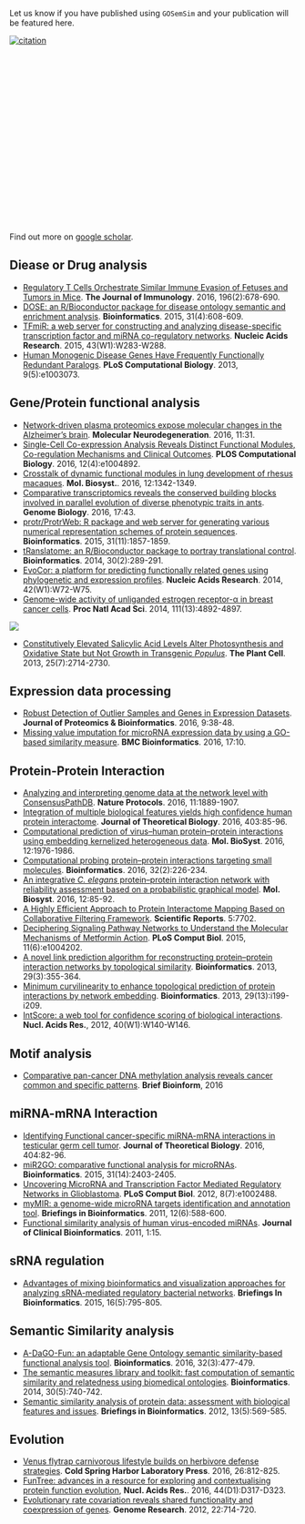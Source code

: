 <!-- AddToAny BEGIN -->
<div class="a2a_kit a2a_kit_size_32 a2a_default_style">
<a class="a2a_dd" href="//www.addtoany.com/share"></a>
<a class="a2a_button_facebook"></a>
<a class="a2a_button_twitter"></a>
<a class="a2a_button_google_plus"></a>
<a class="a2a_button_pinterest"></a>
<a class="a2a_button_reddit"></a>
<a class="a2a_button_sina_weibo"></a>
<a class="a2a_button_wechat"></a>
<a class="a2a_button_douban"></a>
</div>
<script async src="//static.addtoany.com/menu/page.js"></script>
<!-- AddToAny END -->

<link rel="stylesheet" href="https://guangchuangyu.github.io/css/font-awesome.min.css">
<link rel="stylesheet" href="https://guangchuangyu.github.io/css/academicons.min.css">


Let us know if you have published using `GOSemSim` and your publication will be featured here.


[![citation](https://img.shields.io/badge/cited%20by-219-blue.svg?style=flat)](https://scholar.google.com.hk/scholar?oi=bibs&hl=en&cites=9484177541993722322)

<link rel='stylesheet' href=https://guangchuangyu.github.io/resume/css/morris.css>
<script src='https://guangchuangyu.github.io/resume/css/jquery.min.js' type='text/javascript'></script>
<script src='https://guangchuangyu.github.io/resume/css/raphael-min.js' type='text/javascript'></script>
<script src='https://guangchuangyu.github.io/resume/css/morris-0.4.2.min.js' type='text/javascript'></script>


<style>
  .rChart {
    display: block;
    margin-left: auto; 
    margin-right: auto;
    width: 800px;
    height: 300px;
  }  
  </style>

<div id = 'chart183c44a20e03' class = 'rChart morris'></div>
<script type='text/javascript'>
    var chartParams = {
 "element": "chart183c44a20e03",
"width":            800,
"height":            400,
"xkey": "year",
"ykeys": [
 "cites" 
],
"data": [
 {
 "year": 2010,
"cites":              6,
"pubid": "tuHXwOkdijsC" 
},
{
 "year": 2011,
"cites":              9,
"pubid": "tuHXwOkdijsC" 
},
{
 "year": 2012,
"cites":             34,
"pubid": "tuHXwOkdijsC" 
},
{
 "year": 2013,
"cites":             40,
"pubid": "tuHXwOkdijsC" 
},
{
 "year": 2014,
"cites":             41,
"pubid": "tuHXwOkdijsC" 
},
{
 "year": 2015,
"cites":             45,
"pubid": "tuHXwOkdijsC" 
},
{
 "year": 2016,
"cites":             44,
"pubid": "tuHXwOkdijsC" 
} 
],
"id": "chart183c44a20e03",
"labels": "cites" 
},
      chartType = "Bar"
    new Morris[chartType](chartParams)
</script>


Find out more on [<i class="ai ai-google-scholar"></i> google scholar](https://scholar.google.com.hk/scholar?oi=bibs&hl=en&cites=9484177541993722322).

## Diease or Drug analysis
 
+ [Regulatory T Cells Orchestrate Similar Immune Evasion of Fetuses and Tumors in Mice](http://dx.doi.org/10.4049/jimmunol.1501834). **The Journal of Immunology**. 2016, 196(2):678-690.
+ [DOSE: an R/Bioconductor package for disease ontology semantic and enrichment analysis](http://bioinformatics.oxfordjournals.org/content/31/4/608.short). **Bioinformatics**. 2015, 31(4):608-609.
+ [TFmiR: a web server for constructing and analyzing disease-specific transcription factor and miRNA co-regulatory networks](http://nar.oxfordjournals.org/content/43/W1/W283.short). **Nucleic Acids Research**. 2015, 43(W1):W283-W288.
+ [Human Monogenic Disease Genes Have Frequently Functionally Redundant Paralogs](http://journals.plos.org/ploscompbiol/article?id=10.1371/journal.pcbi.1003073). **PLoS Computational Biology**. 2013, 9(5):e1003073.

## Gene/Protein functional analysis

+ [Network-driven plasma proteomics expose molecular changes in the Alzheimer’s brain](http://dx.doi.org/10.1186/s13024-016-0095-2). **Molecular Neurodegeneration**. 2016, 11:31.
+ [Single-Cell Co-expression Analysis Reveals Distinct Functional Modules, Co-regulation Mechanisms and Clinical Outcomes](http://dx.doi.org/10.1371/journal.pcbi.1004892). **PLOS Computational Biology**. 2016, 12(4):e1004892.
+ [Crosstalk of dynamic functional modules in lung development of rhesus macaques](http://dx.doi.org/10.1039/C5MB00881F>). **Mol. Biosyst.**. 2016, 12:1342-1349.
+ [Comparative transcriptomics reveals the conserved building blocks involved in parallel evolution of diverse phenotypic traits in ants](http://dx.doi.org/10.1186/s13059-016-0902-7). **Genome Biology**. 2016, 17:43.
+ [protr/ProtrWeb: R package and web server for generating various numerical representation schemes of protein sequences](http://bioinformatics.oxfordjournals.org/content/31/11/1857). **Bioinformatics**. 2015, 31(11):1857-1859.
+ [tRanslatome: an R/Bioconductor package to portray translational control](http://bioinformatics.oxfordjournals.org/content/30/2/289.short). **Bioinformatics**. 2014, 30(2):289-291.
+ [EvoCor: a platform for predicting functionally related genes using phylogenetic and expression profiles](https://nar.oxfordjournals.org/content/early/2014/05/21/nar.gku442.short). **Nucleic Acids Research**. 2014, 42(W1):W72-W75.
+ [Genome-wide activity of unliganded estrogen receptor-α in breast cancer cells](http://www.pnas.org/content/111/13/4892.short). **Proc Natl Acad Sci**. 2014, 111(13):4892-4897.

![](featured_img/2014PNAS.png)

+ [Constitutively Elevated Salicylic Acid Levels Alter Photosynthesis and Oxidative State but Not Growth in Transgenic *Populus*](http://www.plantcell.org/content/25/7/2714.short). **The Plant Cell**. 2013, 25(7):2714-2730.

## Expression data processing

+ [Robust Detection of Outlier Samples and Genes in Expression Datasets](http://dx.doi.org/10.4172/jpb.1000387). **Journal of Proteomics & Bioinformatics**. 2016, 9:38-48.
+ [Missing value imputation for microRNA expression data by using a GO-based similarity measure](http://dx.doi.org/10.1186/s12859-015-0853-0>). **BMC Bioinformatics**. 2016, 17:10.

## Protein-Protein Interaction

+ [Analyzing and interpreting genome data at the network level with ConsensusPathDB](http://www.nature.com/nprot/journal/v11/n10/abs/nprot.2016.117.html). **Nature Protocols**. 2016, 11:1889-1907.
+ [Integration of multiple biological features yields high confidence human protein interactome](http://dx.doi.org/10.1016/j.jtbi.2016.05.020>). **Journal of Theoretical Biology**. 2016, 403:85-96.
+ [Computational prediction of virus–human protein–protein interactions using embedding kernelized heterogeneous data](http://dx.doi.org/10.1039/C6MB00065G>). **Mol. BioSyst**. 2016, 12:1976-1986.
+ [Computational probing protein–protein interactions targeting small molecules](http://dx.doi.org/10.1093/bioinformatics/btv528>). **Bioinformatics**. 2016, 32(2):226-234.
+ [An integrative *C. elegans* protein–protein interaction network with reliability assessment based on a probabilistic graphical model](http://dx.doi.org/10.1039/C5MB00417A>). **Mol. Biosyst**. 2016, 12:85-92.
+ [A Highly Efficient Approach to Protein Interactome Mapping Based on Collaborative Filtering Framework](http://www.nature.com/articles/srep07702?WT.ec_id=SREP-20150113). **Scientific Reports**. 5:7702.
+ [Deciphering Signaling Pathway Networks to Understand the Molecular Mechanisms of Metformin Action](http://journals.plos.org/ploscompbiol/article?id=10.1371/journal.pcbi.1004202). **PLoS Comput Biol**. 2015, 11(6):e1004202.
+ [A novel link prediction algorithm for reconstructing protein–protein interaction networks by topological similarity](http://bioinformatics.oxfordjournals.org/content/29/3/355.short). **Bioinformatics**. 2013, 29(3):355-364.
+ [Minimum curvilinearity to enhance topological prediction of protein interactions by network embedding](http://bioinformatics.oxfordjournals.org/content/29/13/i199.short). **Bioinformatics**. 2013, 29(13):i199-i209.
+ [IntScore: a web tool for confidence scoring of biological interactions](https://nar.oxfordjournals.org/content/40/W1/W140.short). **Nucl. Acids Res.**, 2012, 40(W1):W140-W146.

## Motif analysis

+ [Comparative pan-cancer DNA methylation analysis reveals cancer common and specific patterns](http://dx.doi.org/10.1093/bib/bbw063). **Brief Bioinform**, 2016


## miRNA-mRNA Interaction

+ [Identifying Functional cancer-specific miRNA-mRNA interactions in testicular germ cell tumor](http://dx.doi.org/10.1016/j.jtbi.2016.05.026>). **Journal of Theoretical Biology**. 2016, 404:82-96.
+ [miR2GO: comparative functional analysis for microRNAs](http://bioinformatics.oxfordjournals.org/content/31/14/2403). **Bioinformatics**. 2015, 31(14):2403-2405.
+ [Uncovering MicroRNA and Transcription Factor Mediated Regulatory Networks in Glioblastoma](http://journals.plos.org/ploscompbiol/article?id=10.1371/journal.pcbi.1002488). **PLoS Comput Biol**. 2012, 8(7):e1002488.
+ [myMIR: a genome-wide microRNA targets identification and annotation tool](https://bib.oxfordjournals.org/content/12/6/588.short). **Briefings in Bioinformatics**. 2011, 12(6):588-600.
+ [Functional similarity analysis of human virus-encoded miRNAs](https://jclinbioinformatics.biomedcentral.com/articles/10.1186/2043-9113-1-15). **Journal of Clinical Bioinformatics**. 2011, 1:15.

## sRNA regulation

+ [Advantages of mixing bioinformatics and visualization approaches for analyzing sRNA-mediated regulatory bacterial networks](https://bib.oxfordjournals.org/content/early/2014/12/03/bib.bbu045.short). **Briefings In Bioinformatics**. 2015, 16(5):795-805.


## Semantic Similarity analysis

+ [A-DaGO-Fun: an adaptable Gene Ontology semantic similarity-based functional analysis tool](http://bioinformatics.oxfordjournals.org/content/32/3/477.short). **Bioinformatics**. 2016, 32(3):477-479.
+ [The semantic measures library and toolkit: fast computation of semantic similarity and relatedness using biomedical ontologies](http://bioinformatics.oxfordjournals.org/content/30/5/740.short). **Bioinformatics**. 2014, 30(5):740-742.
+ [Semantic similarity analysis of protein data: assessment with biological features and issues](https://bib.oxfordjournals.org/content/13/5/569.short). **Briefings in Bioinformatics**. 2012, 13(5):569-585.

## Evolution

+ [Venus flytrap carnivorous lifestyle builds on herbivore defense strategies](http://dx.doi.org/10.1101/gr.202200.115). **Cold Spring Harbor Laboratory Press**. 2016, 26:812-825.
+ [FunTree: advances in a resource for exploring and contextualising protein function evolution](http://dx.doi.org/10.1093/nar/gkv1274), **Nucl. Acids Res.**. 2016, 44(D1):D317-D323.
+ [Evolutionary rate covariation reveals shared functionality and coexpression of genes](http://genome.cshlp.org/content/22/4/714.short). **Genome Research**. 2012, 22:714-720.

